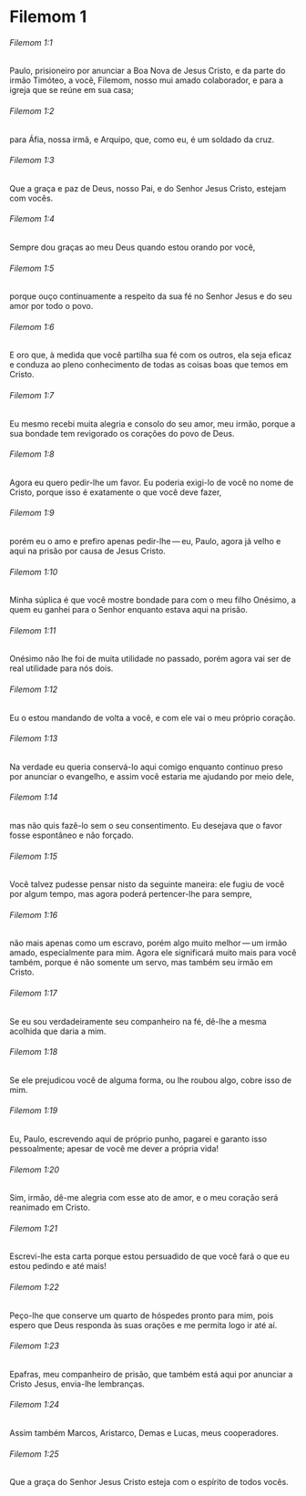 # Filemom 1

###### Filemom 1:1

Paulo, prisioneiro por anunciar a Boa Nova de Jesus Cristo, e da parte do irmão Timóteo, a você, Filemom, nosso mui amado colaborador, e para a igreja que se reúne em sua casa;

###### Filemom 1:2

para Áfia, nossa irmã, e Arquipo, que, como eu, é um soldado da cruz.

###### Filemom 1:3

Que a graça e paz de Deus, nosso Pai, e do Senhor Jesus Cristo, estejam com vocês.

###### Filemom 1:4

Sempre dou graças ao meu Deus quando estou orando por você,

###### Filemom 1:5

porque ouço continuamente a respeito da sua fé no Senhor Jesus e do seu amor por todo o povo.

###### Filemom 1:6

E oro que, à medida que você partilha sua fé com os outros, ela seja eficaz e conduza ao pleno conhecimento de todas as coisas boas que temos em Cristo.

###### Filemom 1:7

Eu mesmo recebi muita alegria e consolo do seu amor, meu irmão, porque a sua bondade tem revigorado os corações do povo de Deus.

###### Filemom 1:8

Agora eu quero pedir-lhe um favor. Eu poderia exigi-lo de você no nome de Cristo, porque isso é exatamente o que você deve fazer,

###### Filemom 1:9

porém eu o amo e prefiro apenas pedir-lhe — eu, Paulo, agora já velho e aqui na prisão por causa de Jesus Cristo.

###### Filemom 1:10

Minha súplica é que você mostre bondade para com o meu filho Onésimo, a quem eu ganhei para o Senhor enquanto estava aqui na prisão.

###### Filemom 1:11

Onésimo não lhe foi de muita utilidade no passado, porém agora vai ser de real utilidade para nós dois.

###### Filemom 1:12

Eu o estou mandando de volta a você, e com ele vai o meu próprio coração.

###### Filemom 1:13

Na verdade eu queria conservá-lo aqui comigo enquanto continuo preso por anunciar o evangelho, e assim você estaria me ajudando por meio dele,

###### Filemom 1:14

mas não quis fazê-lo sem o seu consentimento. Eu desejava que o favor fosse espontâneo e não forçado.

###### Filemom 1:15

Você talvez pudesse pensar nisto da seguinte maneira: ele fugiu de você por algum tempo, mas agora poderá pertencer-lhe para sempre,

###### Filemom 1:16

não mais apenas como um escravo, porém algo muito melhor — um irmão amado, especialmente para mim. Agora ele significará muito mais para você também, porque é não somente um servo, mas também seu irmão em Cristo.

###### Filemom 1:17

Se eu sou verdadeiramente seu companheiro na fé, dê-lhe a mesma acolhida que daria a mim.

###### Filemom 1:18

Se ele prejudicou você de alguma forma, ou lhe roubou algo, cobre isso de mim.

###### Filemom 1:19

Eu, Paulo, escrevendo aqui de próprio punho, pagarei e garanto isso pessoalmente; apesar de você me dever a própria vida!

###### Filemom 1:20

Sim, irmão, dê-me alegria com esse ato de amor, e o meu coração será reanimado em Cristo.

###### Filemom 1:21

Escrevi-lhe esta carta porque estou persuadido de que você fará o que eu estou pedindo e até mais!

###### Filemom 1:22

Peço-lhe que conserve um quarto de hóspedes pronto para mim, pois espero que Deus responda às suas orações e me permita logo ir até aí.

###### Filemom 1:23

Epafras, meu companheiro de prisão, que também está aqui por anunciar a Cristo Jesus, envia-lhe lembranças.

###### Filemom 1:24

Assim também Marcos, Aristarco, Demas e Lucas, meus cooperadores.

###### Filemom 1:25

Que a graça do Senhor Jesus Cristo esteja com o espírito de todos vocês.

